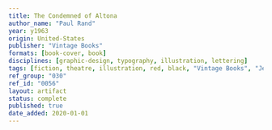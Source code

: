 ```yaml
---
title: The Condemned of Altona
author_name: "Paul Rand"
year: y1963
origin: United-States
publisher: "Vintage Books"
formats: [book-cover, book]
disciplines: [graphic-design, typography, illustration, lettering]
tags: [fiction, theatre, illustration, red, black, "Vintage Books", "Jean Paul Sartre"]
ref_group: "030"
ref_id: "0056"
layout: artifact
status: complete
published: true
date_added: 2020-01-01
---
```

